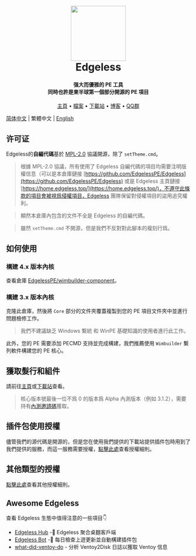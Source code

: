<h1 align="center">
  <br>
  <a href="https://home.edgeless.top" alt="logo" ><img src="https://home.edgeless.top/favicon.ico" width="150"/></a>
  <br>
  Edgeless
  <br>
</h1>

<h4 align="center">强大而優雅的 PE 工具<br>同時也許是東半球第一個部分開源的 PE 項目</h4>

<p align="center">
  <a href="https://home.edgeless.top">主頁</a> •
  <a href="https://wiki.edgeless.top">檔案</a> •
  <a href="https://down.edgeless.top">下載站</a> •
  <a href="https://www.edgeless.top">博客</a> •
  <a href="https://home.edgeless.top/jump/qqg.html">QQ群</a>
</p>

[简体中文](https://github.com/EdgelessPE/Edgeless/blob/master/README.md) | 繁體中文 | [English](https://github.com/EdgelessPE/Edgeless/blob/master/README_en.md)

## 许可证
Edgeless的**自編代碼**基於 [MPL-2.0](https://www.mozilla.org/en-US/MPL/) 協議開源，除了 `setTheme.cmd`。

>根據 MPL-2.0 協議，所有使用了 Edgeless 自編代碼的項目均需要注明版權信息（可以是本倉庫鏈接 [https://github.com/EdgelessPE/Edgeless](https://github.com/EdgelessPE/Edgeless) 或是 Edgeless 主頁鏈接 [https://home.edgeless.top/](https://home.edgeless.top/)，不遵守此條款的項目會被視爲侵權項目，Edgeless 團隊保留對侵權項目的盜用追究權利。

> 顯然本倉庫內包含的文件不全是 Edgeless 的自編代碼。

> 雖然 `setTheme.cmd` 不開源，但是我們不反對對此腳本的複刻行爲。


## 如何使用
### 構建 4.x 版本內核
查看倉庫 [EdgelessPE/wimbuilder-component](https://github.com/EdgelessPE/wimbuilder-component)。
### 構建 3.x 版本內核
克隆此倉庫，然後將 `Core` 部分的文件夾覆蓋複製到您的 PE 項目文件夾中並進行問題檢修工作。
>我們不建議缺乏 Windows 繫統 和 WinPE 基礎知識的使用者進行此工作。

此外，您的 PE 需要添加 PECMD 支持並完成構建，我們推薦使用 `Wimbuilder` 繫列軟件構建您的 PE 核心。

## 獲取髮行和組件
請前往[主頁](https://home.edgeless.top)或[下載站](https://down.edgeless.top)查看。
>核心版本號最後一位不爲 0 的版本爲 Alpha 內測版本（例如 3.1.2），需要持有[內測邀請碼](https://home.edgeless.top/jump/qqg.html)獲取。

## 插件包使用授權
儘管我們的源代碼是開源的，但是您在使用我們提供的下載站提供插件包時用到了我們提供的服務，而這一服務需要授權，[點擊此處](https://wiki.edgeless.top/v2/cooperation/permit.html)查看授權細則。

## 其他類型的授權
[點擊此處](https://wiki.edgeless.top/v2/cooperation/permit.html)查看其他授權細則。

## Awesome Edgeless
查看 Edgeless 生態中值得注意的一些項目👇

* [Edgeless Hub](https://github.com/EdgelessPE/edgeless-hub) -🚀 Edgeless 聚合桌麵客戶端
* [Edgeless Bot](https://github.com/EdgelessPE/edgeless-bot) -🤖 每日檢查上遊更新並自動構建插件包
* [what-did-ventoy-do](https://github.com/EdgelessPE/what-did-ventoy-do) - 分析 Ventoy2Disk 日誌以獲取 Ventoy 信息